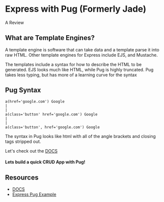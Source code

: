 # Express with Pug (Formerly Jade)

A Review

## What are Template Engines?
 
A template engine is software that can take data and a template parse it into raw HTML. Other template engines for Express include EJS, and Mustache.

The templates include a syntax for how to describe the HTML to be generated. EJS looks much like HTML, while Pug is highly truncated. Pug takes less typing, but has more of a learning curve for the syntax

## Pug Syntax

```pug
a(href='google.com') Google
|
|
a(class='button' href='google.com') Google
|
|
a(class='button', href='google.com') Google
```

The syntax in Pug looks like html with all of the angle brackets and closing tags stripped out. 

Let's check out the [DOCS](https://pugjs.org/language/attributes.html)

#### Lets build a quick CRUD App with Pug! 


## Resources

* [DOCS](https://pugjs.org/language/attributes.html)
* [Express Pug Example](https://github.com/awhit012/express-pug)
